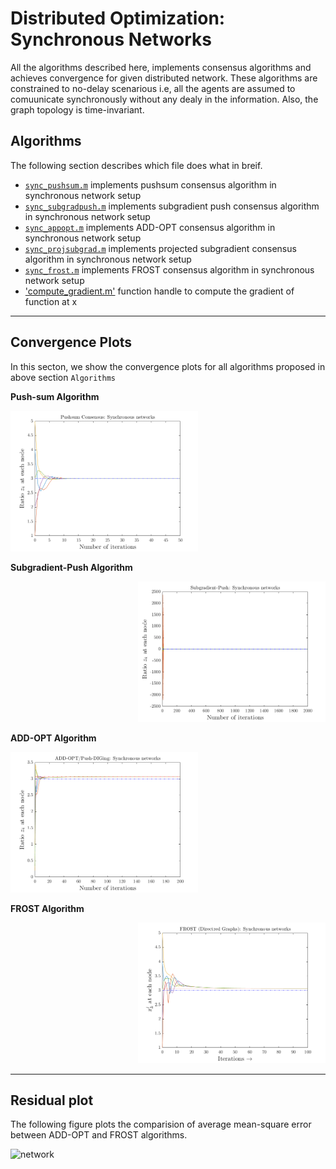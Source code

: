 # Distributed Optimization: Synchronous Networks

All the algorithms described here, implements consensus algorithms and achieves convergence for given distributed network.  These algorithms are constrained to no-delay scenarious i.e, all the agents are assumed to comuunicate synchronously without any dealy in the information.  Also, the graph topology is time-invariant.

## Algorithms

The following section describes which file does what in breif.

* [`sync_pushsum.m`](sync_pushsum.m) implements pushsum consensus algorithm in synchronous network setup
* [`sync_subgradpush.m`](sync_subgradpush.m) implements subgradient push consensus algorithm in synchronous network setup
* [`sync_appopt.m`](sync_appopt.m) implements ADD-OPT consensus algorithm in synchronous network setup
* [`sync_projsubgrad.m`](sync_projsubgrad.m) implements projected subgradient consensus algorithm in synchronous network setup
* [`sync_frost.m`](sync_frost.m) implements FROST consensus algorithm in synchronous network setup
* ['compute_gradient.m'](compute_gradient) function handle to compute the gradient of function at x


-------------------------------------------------------------------------------------------------------------------------------------------------------------------------
## Convergence Plots

In this secton, we show the convergence plots for all algorithms proposed in above section `Algorithms`

**Push-sum Algorithm**
<!-- Push sum consensus -->
<p align="left"">
  <img src="../assests/sync_plots/sync_pushsum.png" alt="network" width="300"/>
</p>

**Subgradient-Push Algorithm**
<!-- Subgradient-Push consensus -->
<p align="right"">
  <img src="../assests/sync_plots/sync_subgradpush.png" alt="network" width="300"/>
</p>

**ADD-OPT Algorithm**
<!-- ADD-OPT consensus -->
<p align="left"">
  <img src="../assests/sync_plots/sync_addopt.png" alt="network" width="300"/>
</p>

**FROST Algorithm**
<!-- FROST consensus -->
<p align="right"">
  <img src="../assests/sync_plots/sync_frost.png" alt="network" width="300"/>
</p>


-------------------------------------------------------------------------------------------------------------------------------------------------------------------------
## Residual plot

The following figure plots the comparision of average mean-square error between ADD-OPT and FROST algorithms.

<!-- Residual plot comparision between ADD-OPT and FROST -->
<p align="centre"">
  <img src="../assests/sync_avg_mse_comparision_addopt_frost.png" alt="network" width="450"/>
</p>